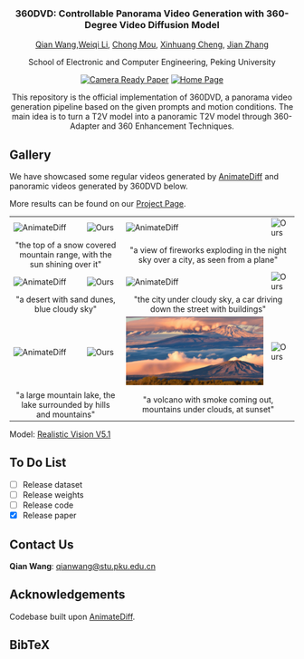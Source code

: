 <div align="center">
<!-- <h1>360DVD</h1> -->
<h3>360DVD: Controllable Panorama Video Generation with 360-Degree Video Diffusion Model</h3>

[Qian Wang](https://akaneqwq.github.io/),[Weiqi Li](https://github.com/lwq20020127/), [Chong Mou](https://github.com/MC-E/), [Xinhuang Cheng](https://cxh0519.github.io/), [Jian Zhang](https://jianzhang.tech/)

School of Electronic and Computer Engineering, Peking University

<!-- [![arXiv](https://img.shields.io/badge/arXiv-<360DVD>-green.svg)](https://arxiv.org/abs/) -->
[![Camera Ready Paper](https://img.shields.io/badge/Paper-<360DVD>-red.svg)](https://github.com/akaneqwq/360DVD/blob/main/__assets__/360DVD.pdf)
[![Home Page](https://img.shields.io/badge/Project-<Gallery>-blue.svg)](https://akaneqwq.github.io/360DVD/)
<!-- [![Hugging Face Spaces](https://img.shields.io/badge/%F0%9F%A4%97%20Hugging%20Face-Spaces-yellow)]() -->

This repository is the official implementation of 360DVD, a panorama video generation pipeline based on the given prompts and motion conditions. The main idea is to turn a T2V model into a panoramic T2V model through 360-Adapter and 360 Enhancement Techniques.

</div>

## Gallery

We have showcased some regular videos generated by [AnimateDiff](https://github.com/guoyww/AnimateDiff) and panoramic videos generated by 360DVD below. 

More results can be found on our [Project Page](https://akaneqwq.github.io/360DVD/).

<table>
  <tr>
    <td><img src="__assets__/videos/1.gif" alt="AnimateDiff"></td>
    <td><img src="__assets__/videos/1_1.gif" alt="Ours"></td>
    <td><img src="__assets__/videos/2.gif" alt="AnimateDiff"></td>
    <td><img src="__assets__/videos/2_1.gif" alt="Ours"></td>
  </tr>
  <tr>
    <td colspan="2"><center>"the top of a snow covered mountain range, with the sun shining over it"</center></td>
    <td colspan="2"><center>"a view of fireworks exploding in the night sky over a city, as seen from a plane"</center></td>
  </tr>
  <tr>
    <td><img src="__assets__/videos/3.gif" alt="AnimateDiff"></td>
    <td><img src="__assets__/videos/3_1.gif" alt="Ours"></td>
    <td><img src="__assets__/videos/4.gif" alt="AnimateDiff"></td>
    <td><img src="__assets__/videos/4_1.gif" alt="Ours"></td>
  </tr>
  <tr>
    <td colspan="2"><center>"a desert with sand dunes, blue cloudy sky"</center></td>
    <td colspan="2"><center>"the city under cloudy sky, a car driving down the street with buildings"</center></td>
  </tr>
  <tr>
    <td><img src="__assets__/videos/5.gif" alt="AnimateDiff"></td>
    <td><img src="__assets__/videos/5_1.gif" alt="Ours"></td>
    <td><img src="__assets__/videos/6.gif" alt="AnimateDiff"></td>
    <td><img src="__assets__/videos/6_1.gif" alt="Ours"></td>
  </tr>
  <tr>
    <td colspan="2"><center>"a large mountain lake, the lake surrounded by hills and mountains"</center></td>
    <td colspan="2"><center>"a volcano with smoke coming out, mountains under clouds, at sunset"</center></td>
  </tr>
</table>

Model: [Realistic Vision V5.1](https://civitai.com/models/4201/realistic-vision-v20)

## To Do List
- [ ] Release dataset
- [ ] Release weights
- [ ] Release code
- [x] Release paper

## Contact Us
**Qian Wang**: [qianwang@stu.pku.edu.cn](mailto:qianwang@stu.pku.edu.cn)

## Acknowledgements
Codebase built upon [AnimateDiff](https://github.com/guoyww/AnimateDiff).

## BibTeX
```

```